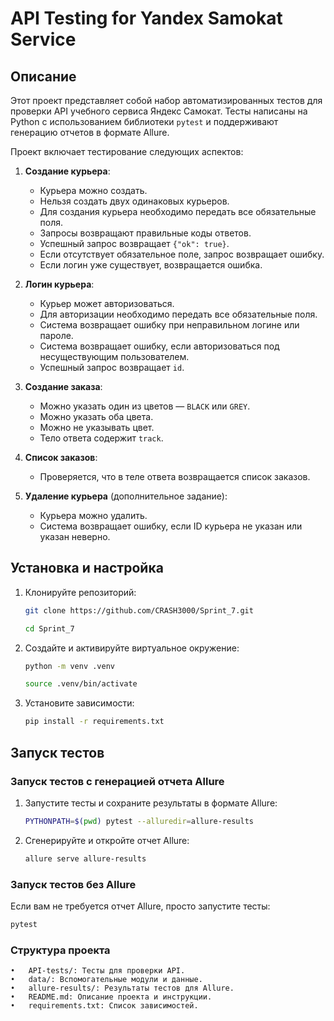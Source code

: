
# API Testing for Yandex Samokat Service

## Описание

Этот проект представляет собой набор автоматизированных тестов для проверки API учебного сервиса Яндекс Самокат.
Тесты написаны на Python с использованием библиотеки `pytest` и поддерживают генерацию отчетов в формате Allure.

Проект включает тестирование следующих аспектов:

1. **Создание курьера**:
   - Курьера можно создать.
   - Нельзя создать двух одинаковых курьеров.
   - Для создания курьера необходимо передать все обязательные поля.
   - Запросы возвращают правильные коды ответов.
   - Успешный запрос возвращает `{"ok": true}`.
   - Если отсутствует обязательное поле, запрос возвращает ошибку.
   - Если логин уже существует, возвращается ошибка.

2. **Логин курьера**:
   - Курьер может авторизоваться.
   - Для авторизации необходимо передать все обязательные поля.
   - Система возвращает ошибку при неправильном логине или пароле.
   - Система возвращает ошибку, если авторизоваться под несуществующим пользователем.
   - Успешный запрос возвращает `id`.

3. **Создание заказа**:
   - Можно указать один из цветов — `BLACK` или `GREY`.
   - Можно указать оба цвета.
   - Можно не указывать цвет.
   - Тело ответа содержит `track`.

4. **Список заказов**:
   - Проверяется, что в теле ответа возвращается список заказов.

5. **Удаление курьера** (дополнительное задание):
   - Курьера можно удалить.
   - Система возвращает ошибку, если ID курьера не указан или указан неверно.

## Установка и настройка

1. Клонируйте репозиторий:

   ```bash
   git clone https://github.com/CRASH3000/Sprint_7.git
   ```

   ```bash
   cd Sprint_7
   ```

2. Создайте и активируйте виртуальное окружение:

   ```bash
   python -m venv .venv

   ```

   ```bash
   source .venv/bin/activate
   ```

3. Установите зависимости:

   ```bash
   pip install -r requirements.txt
   ```

## Запуск тестов

### Запуск тестов с генерацией отчета Allure

1. Запустите тесты и сохраните результаты в формате Allure:

   ```bash
   PYTHONPATH=$(pwd) pytest --alluredir=allure-results
   ```

2. Сгенерируйте и откройте отчет Allure:

   ```bash
   allure serve allure-results
   ```


### Запуск тестов без Allure

Если вам не требуется отчет Allure, просто запустите тесты:

```bash
pytest
```

### Структура проекта

	•	API-tests/: Тесты для проверки API.
	•	data/: Вспомогательные модули и данные.
	•	allure-results/: Результаты тестов для Allure.
	•	README.md: Описание проекта и инструкции.
	•	requirements.txt: Список зависимостей.

